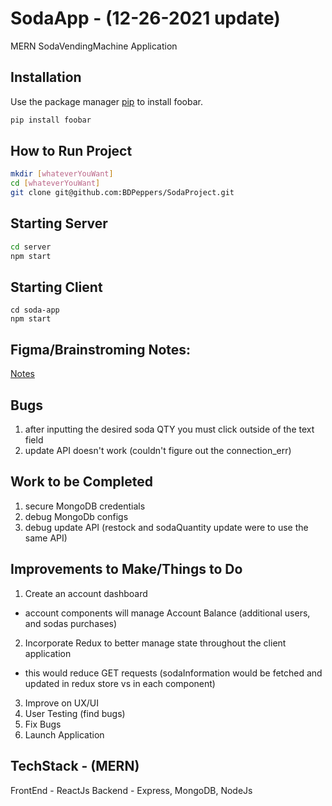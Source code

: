 # SodaApp - (12-26-2021 update)

MERN SodaVendingMachine Application

## Installation
Use the package manager [pip](https://pip.pypa.io/en/stable/) to install foobar.

```bash
pip install foobar
```

## How to Run Project
```bash
mkdir [whateverYouWant]
cd [whateverYouWant]
git clone git@github.com:BDPeppers/SodaProject.git
```


## Starting Server
```bash
cd server
npm start
```

## Starting Client
```
cd soda-app
npm start
```

## Figma/Brainstroming Notes:

[Notes](https://www.figma.com/file/Ft2cezRsqzBklfIQ9fJOEQ/Soda?node-id=0%3A1)


## Bugs
1. after inputting the desired soda QTY you must click outside of the text field
2. update API doesn't work (couldn't figure out the connection_err)


## Work to be Completed
1. secure MongoDB credentials
2. debug MongoDb configs
3. debug update API (restock and sodaQuantity update were to use the same API)


## Improvements to Make/Things to Do
1. Create an account dashboard
* account components will manage Account Balance (additional users, and sodas purchases)
2. Incorporate Redux to better manage state throughout the client application
* this would reduce GET requests (sodaInformation would be fetched and updated in redux store vs in each component)
3. Improve on UX/UI
4. User Testing (find bugs)
5. Fix Bugs
6. Launch Application


## TechStack - (MERN)
FrontEnd - ReactJs
Backend - Express, MongoDB, NodeJs